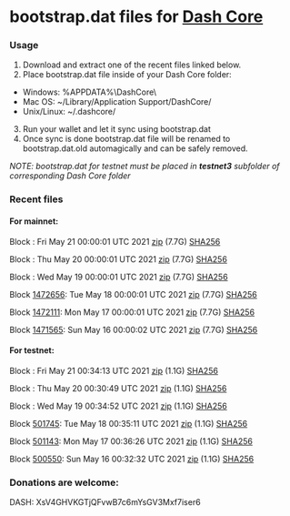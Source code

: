# bootstrap.dat files for [Dash Core](https://github.com/dashpay/dash)

### Usage

1. Download and extract one of the recent files linked below.
2. Place bootstrap.dat file inside of your Dash Core folder:
 - Windows: %APPDATA%\DashCore\
 - Mac OS: ~/Library/Application Support/DashCore/
 - Unix/Linux: ~/.dashcore/
3. Run your wallet and let it sync using bootstrap.dat
4. Once sync is done bootstrap.dat file will be renamed to bootstrap.dat.old automagically and can be safely removed.

_NOTE: bootstrap.dat for testnet must be placed in **testnet3** subfolder of corresponding Dash Core folder_

### Recent files

#### For mainnet:

Block [](https://insight.dash.org/insight/block/): Fri May 21 00:00:01 UTC 2021 [zip](https://dash-bootstrap.ams3.digitaloceanspaces.com/mainnet/2021-05-21/bootstrap.dat.zip) (7.7G) [SHA256](https://dash-bootstrap.ams3.digitaloceanspaces.com/mainnet/2021-05-21/sha256.txt)

Block [](https://insight.dash.org/insight/block/): Thu May 20 00:00:01 UTC 2021 [zip](https://dash-bootstrap.ams3.digitaloceanspaces.com/mainnet/2021-05-20/bootstrap.dat.zip) (7.7G) [SHA256](https://dash-bootstrap.ams3.digitaloceanspaces.com/mainnet/2021-05-20/sha256.txt)

Block [](https://insight.dash.org/insight/block/): Wed May 19 00:00:01 UTC 2021 [zip](https://dash-bootstrap.ams3.digitaloceanspaces.com/mainnet/2021-05-19/bootstrap.dat.zip) (7.7G) [SHA256](https://dash-bootstrap.ams3.digitaloceanspaces.com/mainnet/2021-05-19/sha256.txt)

Block [1472656](https://insight.dash.org/insight/block/000000000000000b8f8392d30f3fea55feda22843d046477bb85b0ee09f6c846): Tue May 18 00:00:01 UTC 2021 [zip](https://dash-bootstrap.ams3.digitaloceanspaces.com/mainnet/2021-05-18/bootstrap.dat.zip) (7.7G) [SHA256](https://dash-bootstrap.ams3.digitaloceanspaces.com/mainnet/2021-05-18/sha256.txt)

Block [1472111](https://insight.dash.org/insight/block/000000000000000e6f165db38769a504841bb792661833c2e32bf7778b1f2938): Mon May 17 00:00:01 UTC 2021 [zip](https://dash-bootstrap.ams3.digitaloceanspaces.com/mainnet/2021-05-17/bootstrap.dat.zip) (7.7G) [SHA256](https://dash-bootstrap.ams3.digitaloceanspaces.com/mainnet/2021-05-17/sha256.txt)

Block [1471565](https://insight.dash.org/insight/block/0000000000000005013ab0045f811d1fae7ed9b2467feae81d5b3603927df803): Sun May 16 00:00:02 UTC 2021 [zip](https://dash-bootstrap.ams3.digitaloceanspaces.com/mainnet/2021-05-16/bootstrap.dat.zip) (7.7G) [SHA256](https://dash-bootstrap.ams3.digitaloceanspaces.com/mainnet/2021-05-16/sha256.txt)


#### For testnet:

Block [](https://testnet-insight.dashevo.org/insight/block/): Fri May 21 00:34:13 UTC 2021 [zip](https://dash-bootstrap.ams3.digitaloceanspaces.com/testnet/2021-05-21/bootstrap.dat.zip) (1.1G) [SHA256](https://dash-bootstrap.ams3.digitaloceanspaces.com/testnet/2021-05-21/sha256.txt)

Block [](https://testnet-insight.dashevo.org/insight/block/): Thu May 20 00:30:49 UTC 2021 [zip](https://dash-bootstrap.ams3.digitaloceanspaces.com/testnet/2021-05-20/bootstrap.dat.zip) (1.1G) [SHA256](https://dash-bootstrap.ams3.digitaloceanspaces.com/testnet/2021-05-20/sha256.txt)

Block [](https://testnet-insight.dashevo.org/insight/block/): Wed May 19 00:34:52 UTC 2021 [zip](https://dash-bootstrap.ams3.digitaloceanspaces.com/testnet/2021-05-19/bootstrap.dat.zip) (1.1G) [SHA256](https://dash-bootstrap.ams3.digitaloceanspaces.com/testnet/2021-05-19/sha256.txt)

Block [501745](https://testnet-insight.dashevo.org/insight/block/000000e72d0a8036c3827230f73eb18676bb0056c9bc9a43fc60b2eed38de166): Tue May 18 00:35:11 UTC 2021 [zip](https://dash-bootstrap.ams3.digitaloceanspaces.com/testnet/2021-05-18/bootstrap.dat.zip) (1.1G) [SHA256](https://dash-bootstrap.ams3.digitaloceanspaces.com/testnet/2021-05-18/sha256.txt)

Block [501143](https://testnet-insight.dashevo.org/insight/block/00000006fdb065193812604e4ffbd6d8378f6b59365e50f2cbad6eae098352b0): Mon May 17 00:36:26 UTC 2021 [zip](https://dash-bootstrap.ams3.digitaloceanspaces.com/testnet/2021-05-17/bootstrap.dat.zip) (1.1G) [SHA256](https://dash-bootstrap.ams3.digitaloceanspaces.com/testnet/2021-05-17/sha256.txt)

Block [500550](https://testnet-insight.dashevo.org/insight/block/00000ca555693f1d9b8c7d421a92ee10f359aac7793699b89ac59d788b0bb910): Sun May 16 00:32:32 UTC 2021 [zip](https://dash-bootstrap.ams3.digitaloceanspaces.com/testnet/2021-05-16/bootstrap.dat.zip) (1.1G) [SHA256](https://dash-bootstrap.ams3.digitaloceanspaces.com/testnet/2021-05-16/sha256.txt)


### Donations are welcome:

DASH: XsV4GHVKGTjQFvwB7c6mYsGV3Mxf7iser6
